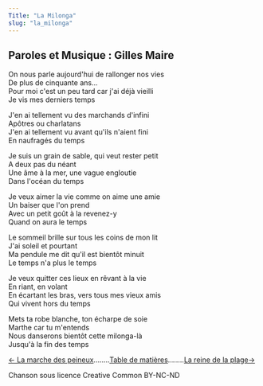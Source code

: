 ```yaml
---
Title: "La Milonga"
slug: "la_milonga"
---
```


##  Paroles et Musique : Gilles Maire
On nous parle aujourd'hui de rallonger nos vies  
De plus de cinquante ans...  
Pour moi c'est un peu tard car j'ai déjà vieilli  
Je vis mes derniers temps  
  
J'en ai tellement vu des marchands d'infini  
Apôtres ou charlatans  
J'en ai tellement vu avant qu'ils n'aient fini  
En naufragés du temps  
  
Je suis un grain de sable, qui veut rester petit  
A deux pas du néant  
Une âme à la mer, une vague engloutie  
Dans l'océan du temps  
  
Je veux aimer la vie comme on aime une amie  
Un baiser que l'on prend  
Avec un petit goût à la revenez-y  
Quand on aura le temps  
  
Le sommeil brille sur tous les coins de mon lit  
J'ai soleil et pourtant  
Ma pendule me dit qu'il est bientôt minuit  
Le temps n'a plus le temps  
  
Je veux quitter ces lieux en rêvant à la vie  
En riant, en volant  
En écartant les bras, vers tous mes vieux amis  
Qui vivent hors du temps  
  
Mets ta robe blanche, ton écharpe de soie  
Marthe car tu m'entends  
Nous danserons bientôt cette milonga-là  
Jusqu'à la fin des temps  


[← La marche des peineux](../la_marche_des_peineux)........[Table de matières](..)........[La reine de la plage→](../la_reine_de_la_plage)


Chanson sous licence Creative Common BY-NC-ND
